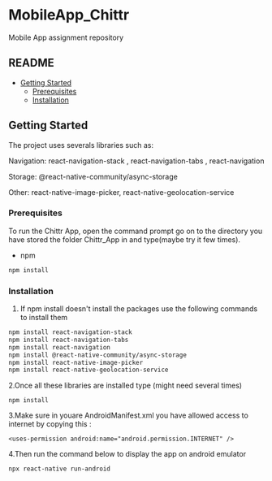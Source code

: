 # MobileApp_Chittr
Mobile App assignment repository 

## README

* [Getting Started](#getting-started)
  * [Prerequisites](#prerequisites)
  * [Installation](#installation)


<!-- GETTING STARTED -->
## Getting Started

The project uses severals libraries such as:

Navigation: react-navigation-stack , react-navigation-tabs , react-navigation

Storage: @react-native-community/async-storage

Other: react-native-image-picker, react-native-geolocation-service

### Prerequisites

To run the Chittr App, open the command prompt go on to the directory you have stored the folder Chittr_App in and type(maybe try it few times).
* npm
```sh
npm install
```

### Installation

1. If npm install doesn't install the packages use the following commands to install them
```sh
npm install react-navigation-stack
npm install react-navigation-tabs
npm install react-navigation
npm install @react-native-community/async-storage
npm install react-native-image-picker
npm install react-native-geolocation-service
```
2.Once all these libraries are installed type (might need several times)
```
npm install
```

3.Make sure in youare AndroidManifest.xml you have allowed access to internet by copying this :
```
<uses-permission android:name="android.permission.INTERNET" />
```


4.Then run the command below to display the app on android emulator 
```
npx react-native run-android
```
